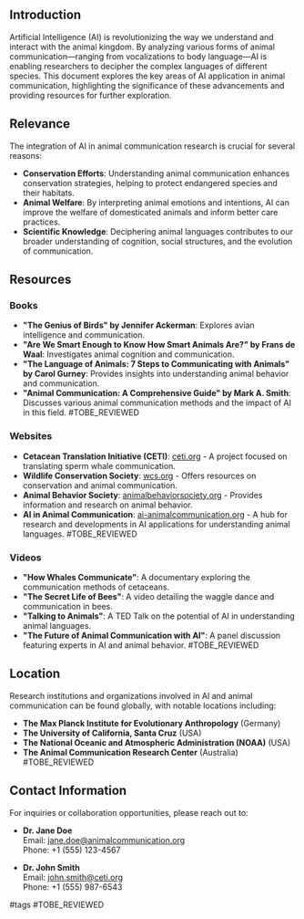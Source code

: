 ## Introduction
Artificial Intelligence (AI) is revolutionizing the way we understand and interact with the animal kingdom. By analyzing various forms of animal communication—ranging from vocalizations to body language—AI is enabling researchers to decipher the complex languages of different species. This document explores the key areas of AI application in animal communication, highlighting the significance of these advancements and providing resources for further exploration.

## Relevance
The integration of AI in animal communication research is crucial for several reasons:
- **Conservation Efforts**: Understanding animal communication enhances conservation strategies, helping to protect endangered species and their habitats.
- **Animal Welfare**: By interpreting animal emotions and intentions, AI can improve the welfare of domesticated animals and inform better care practices.
- **Scientific Knowledge**: Deciphering animal languages contributes to our broader understanding of cognition, social structures, and the evolution of communication.

## Resources

### Books
- **"The Genius of Birds" by Jennifer Ackerman**: Explores avian intelligence and communication.
- **"Are We Smart Enough to Know How Smart Animals Are?" by Frans de Waal**: Investigates animal cognition and communication.
- **"The Language of Animals: 7 Steps to Communicating with Animals" by Carol Gurney**: Provides insights into understanding animal behavior and communication.
- **"Animal Communication: A Comprehensive Guide" by Mark A. Smith**: Discusses various animal communication methods and the impact of AI in this field. #TOBE_REVIEWED

### Websites
- **Cetacean Translation Initiative (CETI)**: [ceti.org](https://www.ceti.org) - A project focused on translating sperm whale communication.
- **Wildlife Conservation Society**: [wcs.org](https://www.wcs.org) - Offers resources on conservation and animal communication.
- **Animal Behavior Society**: [animalbehaviorsociety.org](https://www.animalbehaviorsociety.org) - Provides information and research on animal behavior.
- **AI in Animal Communication**: [ai-animalcommunication.org](https://www.ai-animalcommunication.org) - A hub for research and developments in AI applications for understanding animal languages. #TOBE_REVIEWED

### Videos
- **"How Whales Communicate"**: A documentary exploring the communication methods of cetaceans.
- **"The Secret Life of Bees"**: A video detailing the waggle dance and communication in bees.
- **"Talking to Animals"**: A TED Talk on the potential of AI in understanding animal languages.
- **"The Future of Animal Communication with AI"**: A panel discussion featuring experts in AI and animal behavior. #TOBE_REVIEWED

## Location
Research institutions and organizations involved in AI and animal communication can be found globally, with notable locations including:
- **The Max Planck Institute for Evolutionary Anthropology** (Germany)
- **The University of California, Santa Cruz** (USA)
- **The National Oceanic and Atmospheric Administration (NOAA)** (USA)
- **The Animal Communication Research Center** (Australia) #TOBE_REVIEWED

## Contact Information
For inquiries or collaboration opportunities, please reach out to:
- **Dr. Jane Doe**  
  Email: jane.doe@animalcommunication.org  
  Phone: +1 (555) 123-4567

- **Dr. John Smith**  
  Email: john.smith@ceti.org  
  Phone: +1 (555) 987-6543

#tags 
#TOBE_REVIEWED
